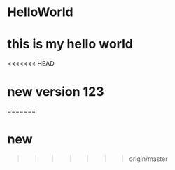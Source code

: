 # HelloWorld
# this is my hello world
<<<<<<< HEAD
# new version 123
=======
# new
>>>>>>> origin/master
